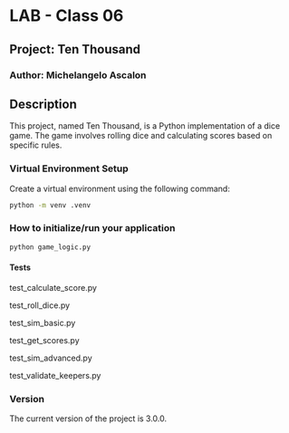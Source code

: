 # LAB - Class 06

## Project: Ten Thousand

### Author: Michelangelo Ascalon

## Description
This project, named Ten Thousand, is a Python implementation of a dice game. The game involves rolling dice and calculating scores based on specific rules.


### Virtual Environment Setup
Create a virtual environment using the following command:
```bash
python -m venv .venv
```
### How to initialize/run your application

```python
python game_logic.py
```


#### Tests

 test_calculate_score.py

 test_roll_dice.py

 test_sim_basic.py

 test_get_scores.py

 test_sim_advanced.py

 test_validate_keepers.py


### Version
The current version of the project is 3.0.0.


 